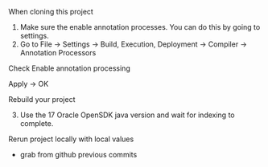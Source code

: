 When cloning this project

1. Make sure the enable annotation processes. You can do this by going to settings.
2. Go to File → Settings → Build, Execution, Deployment → Compiler → Annotation Processors

Check Enable annotation processing

Apply → OK

Rebuild your project

3. Use the 17 Oracle OpenSDK java version and wait for indexing to complete.


Rerun project locally with local values
- grab from github previous commits
